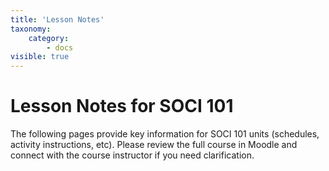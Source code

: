 ```yaml
---
title: 'Lesson Notes'
taxonomy:
    category:
        - docs
visible: true
---
```


# Lesson Notes for SOCI 101

The following pages provide key information for SOCI 101 units (schedules, activity instructions, etc). Please review the full course in Moodle and connect with the course instructor if you need clarification.
